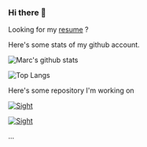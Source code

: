 ### Hi there 👋

Looking for my [resume](https://schweitzer.github.io/) ?

Here's some stats of my github account.

![Marc's github stats](https://github-readme-stats.vercel.app/api?username=schweitzer&show_icons=true&theme=tokyonight&count_private=true&include_all_commits=true)

![Top Langs](https://github-readme-stats.vercel.app/api/top-langs/?username=schweitzer&theme=tokyonight&hide=Objective-C)

Here's some repository I'm working on

[![Sight](https://github-readme-stats.vercel.app/api/pin/?username=IRCAD&repo=sight&theme=tokyonight)](https://github.com/IRCAD/sight)

[![Sight](https://github-readme-stats.vercel.app/api/pin/?username=schweitzer&repo=modern-cmake-tutorial&theme=tokyonight)](https://github.com/schweitzer/modern-cmake-tutorial)

...

<!--
**schweitzer/schweitzer** is a ✨ _special_ ✨ repository because its `README.md` (this file) appears on your GitHub profile.

Here are some ideas to get you started:

- 🔭 I’m currently working on ...
- 🌱 I’m currently learning ...
- 👯 I’m looking to collaborate on ...
- 🤔 I’m looking for help with ...
- 💬 Ask me about ...
- 📫 How to reach me: ...
- 😄 Pronouns: ...
- ⚡ Fun fact: ...
-->
